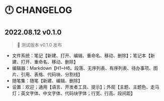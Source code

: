# 🕛 CHANGELOG

## 2022.08.12 v0.1.0

> 🎉 测试版本 v0.1.0 发布

- 文件系统：笔记【新建、打开、编辑、重命名、移动、删除】；笔记本【新建、打开、重命名、移动、删除】
- 编辑器：Markdown【H1~H6、段落、无序列表、有序列表、待办事项、图片、引用、表格、代码块、分割线】
- 随笔集：随笔【新建、编辑、删除】
- 设置：欢迎；通用【语言、开发者工具、提示】；外观【主题、主题色、走马灯；英文字体、中文字体、代码块字体；行宽、行高、段间距】
